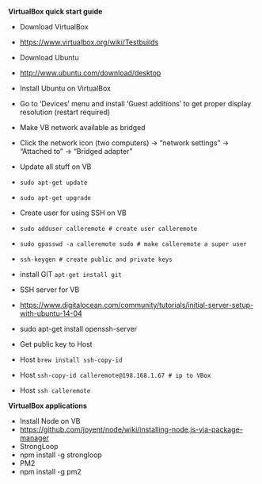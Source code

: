 **VirtualBox quick start guide**
- Download VirtualBox
 - https://www.virtualbox.org/wiki/Testbuilds
- Download Ubuntu
 - http://www.ubuntu.com/download/desktop
- Install Ubuntu on VirtualBox
- Go to ‘Devices’ menu and install ‘Guest additions’ to get proper display resolution (restart required)
- Make VB network available as bridged
- Click the network icon (two computers) -> “network settings” -> “Attached to” -> “Bridged adapter”
- Update all stuff on VB
 - `sudo apt-get update`
 - `sudo apt-get upgrade`
- Create user for using SSH on VB
 - `sudo adduser calleremote # create user calleremote`
 - `sudo gpasswd -a calleremote sudo # make calleremote a super user`
 - `ssh-keygen # create public and private keys`
- install GIT `apt-get install git`

- SSH server for VB
 - https://www.digitalocean.com/community/tutorials/initial-server-setup-with-ubuntu-14-04
- sudo apt-get install openssh-server
- Get public key to Host
 - Host `brew install ssh-copy-id`
 - Host `ssh-copy-id calleremote@198.168.1.67 # ip to VBox`
 - Host `ssh calleremote`

**VirtualBox applications**
- Install Node on VB
 - https://github.com/joyent/node/wiki/installing-node.js-via-package-manager
- StrongLoop
 - npm install -g strongloop
- PM2
- npm install -g pm2
